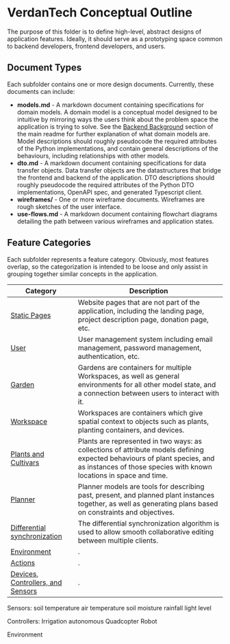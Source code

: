 # VerdanTech Conceptual Outline

The purpose of this folder is to define high-level, abstract designs of application features. Ideally, it should serve as a prototyping space common to backend developers, frontend developers, and users.

## Document Types

Each subfolder contains one or more design documents. Currently, these documents can include:
- **models.md** - A markdown document containing specifications for domain models. A domain model is a conceptual model designed to be intuitive by mirroring ways the users think about the problem space the application is trying to solve. See the [Backend Background](../README.md#background-1) section of the main readme for further explanation of what domain models are. Model descriptions should roughly pseudocode the required attributes of the Python implementations, and contain general descriptions of the behaviours, including relationships with other models.
- **dto.md** - A markdown document containing specifications for data transfer objects. Data transfer objects are the datastructures that bridge the frontend and backend of the application. DTO descriptions should roughly pseudocode the required attributes of the Python DTO implementations, OpenAPI spec, and generated Typescript client.
- **wireframes/** - One or more wireframe documents. Wireframes are rough sketches of the user interface.
- **use-flows.md** - A markdown document containing flowchart diagrams detailing the path between various wireframes and application states.

## Feature Categories

Each subfolder represents a feature category. Obviously, most features overlap, so the categorization is intended to be loose and only assist in grouping together similar concepts in the application.

| Category     | Description |
|--------------|-------------|
| [Static Pages](static-pages/README.md) | Website pages that are not part of the application, including the landing page, project description page, donation page, etc. |
| [User](user/README.md) | User management system including email management, password management, authentication, etc.  | 
| [Garden](gardens/README.md) | Gardens are containers for multiple Workspaces, as well as general environments for all other model state, and a connection between users to interact with it. |
| [Workspace](workspaces/README.md) | Workspaces are containers which give spatial context to objects such as plants, planting containers, and devices. |
| [Plants and Cultivars](plants/README.md) | Plants are represented in two ways: as collections of attribute models defining expected behaviours of plant species, and as instances of those species with known locations in space and time. |
| [Planner](planner/README.md) | Planner models are tools for describing past, present, and planned plant instances together, as well as generating plans based on constraints and objectives.
| [Differential synchronization](differential-synchronization/README.md) | The differential synchronization algorithm is used to allow smooth collaborative editing between multiple clients. |
| [Environment](environment/README.md) | . |
| [Actions](actions/README.md) | . |
| [Devices, Controllers, and Sensors](devices/README.md) | . |

Sensors:
soil temperature
air temperature
soil moisture
rainfall
light level

Controllers:
Irrigation
autonomous Quadcopter
Robot

Environment
